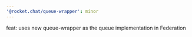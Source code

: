 ```yaml
---
'@rocket.chat/queue-wrapper': minor
---
```


feat: uses new queue-wrapper as the queue implementation in Federation
